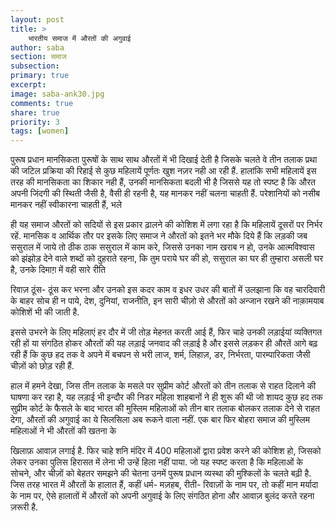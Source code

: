 ```yaml
---
layout: post
title: >
    भारतीय समाज में औरतों की अगुवाई
author: saba
section: समाज
subsection:
primary: true
excerpt:
image: saba-ank30.jpg
comments: true
share: true
priority: 3
tags: [women]
---
```


पुरूष प्रधान मानसिकता पुरूषों के साथ साथ औरतों में भी दिखाई देती है जिसके चलते वे तीन तलाक प्रथा की जटिल प्रक्रिया की रिहाई से कुछ महिलायें पूर्णतः खुश नज़र नही आ रही हैं. हालांकि सभी महिलायें इस तरह की मानसिकता का शिकार नही हैं, उनकी मानसिकता बदली भी है जिससे यह तो स्पष्ट है कि औरत अपनी जिंदगी की स्थिती जैसी है, वैसी ही रहनी है, यह मानकर नहीं चलना चाहती हैं. परेशानियों को नसीब मानकर नहीं स्वीकारना चाहती हैं, भले

ही यह समाज औरतों को सदियों से इस प्रकार ढ़ालने की कोशिश में लगा रहा है कि महिलायें दूसरों पर निर्भर रहें. मानसिक व आर्थिक तौर पर इसके लिए समाज ने औरतों को इतने भर मौके दिये हैं कि लड़की जब ससुराल में जाये तो ठीक ठाक ससुराल में काम करे, जिससे उनका नाम खराब न हो, उनके आत्मविश्वास को झंझोड़ देने वाले शब्दों को दुहराते रहना, कि तुम पराये घर की हो, ससुराल का घर ही तुम्हारा असली घर है, उनके दिमाग़ में वही सारे रीति

रिवाज़ ठूंस- ठूंस कर भरना और उनको इस कदर काम व इधर उधर की बातों में उलझाना कि वह चारदिवारी के बाहर सोच ही न पाये, देश, दुनियां, राजनीति, इन सारी चीज़ो से औरतों को अन्जान रखने की नाक़ामयाब कोशिशें भी की जाती है.

इससे उभरने के लिए महिलाएं हर दौर में जी तोड़ मेहनत करती आई हैं, फिर चाहे उनकी लड़ाईयां व्यक्तिगत रही हों या संगठित होकर औरतों की यह लड़ाई जनवाद की लड़ाई है और इससे लड़कर ही औरतें आगे बढ़ रही हैं कि कुछ हद तक वे अपने में बचपन से भरी लाज, शर्म, लिहाज़, डर, निर्भरता, पारम्पारिकता जैसी चीज़ों को छोड़ रही हैं.

हाल में हमने देखा, जिस तीन तलाक के मसले पर सुप्रीम कोर्ट औरतों को तीन तलाक से राहत दिलाने की घाषणा कर रहा है, यह लड़ाई भी इन्दौर की निडर महिला शाहबानों ने ही शुरू की थी जो शायद कुछ हद तक सुप्रीम कोर्ट के फैसले के बाद भारत की मुस्लिम महिलाओं को तीन बार तलाक बोलकर तलाक देने से राहत देगा, औरतों की अगुवाई का ये सिलसिला अब रूकने वाला नहीं. एक बार फिर बोहरा समाज की मुस्लिम महिलाओं ने भी औरतों की खतना के

खिलाफ़ आवाज़ लगाई है. फिर चाहे शनि मंदिर में 400 महिलाओं द्वारा  प्रवेश करने की कोशिश हो, जिसको लेकर उनका पुलिस हिरासत में लेना भी उन्हें हिला नहीं पाया. जो यह स्पष्ट करता है कि महिलाओं के सोचने, और चीज़ों को  बेहतर समझने की चेतना उनमें पुरूष प्रधान व्यस्था की मुश्किलों के चलते बढ़ी है. जिस तरह भारत में औरतों के हालात हैं, कहीं धर्म- मज़हब, रीती- रिवाज़ों के नाम पर, तो कहीं मान मर्यादा के नाम पर, ऐसे हालातों में औरतों को अपनी अगुवाई के लिए संगठित होना और आवाज़ बुलंद करते रहना ज़रूरी है.